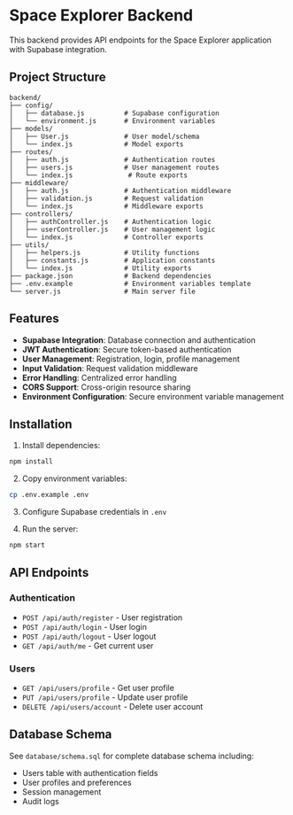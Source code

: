 # Space Explorer Backend

This backend provides API endpoints for the Space Explorer application with Supabase integration.

## Project Structure

```
backend/
├── config/
│   ├── database.js          # Supabase configuration
│   └── environment.js       # Environment variables
├── models/
│   ├── User.js              # User model/schema
│   └── index.js             # Model exports
├── routes/
│   ├── auth.js              # Authentication routes
│   ├── users.js             # User management routes
│   └── index.js              # Route exports
├── middleware/
│   ├── auth.js              # Authentication middleware
│   ├── validation.js        # Request validation
│   └── index.js             # Middleware exports
├── controllers/
│   ├── authController.js    # Authentication logic
│   ├── userController.js    # User management logic
│   └── index.js             # Controller exports
├── utils/
│   ├── helpers.js           # Utility functions
│   ├── constants.js         # Application constants
│   └── index.js             # Utility exports
├── package.json             # Backend dependencies
├── .env.example             # Environment variables template
└── server.js                # Main server file
```

## Features

- **Supabase Integration**: Database connection and authentication
- **JWT Authentication**: Secure token-based authentication
- **User Management**: Registration, login, profile management
- **Input Validation**: Request validation middleware
- **Error Handling**: Centralized error handling
- **CORS Support**: Cross-origin resource sharing
- **Environment Configuration**: Secure environment variable management

## Installation

1. Install dependencies:
```bash
npm install
```

2. Copy environment variables:
```bash
cp .env.example .env
```

3. Configure Supabase credentials in `.env`

4. Run the server:
```bash
npm start
```

## API Endpoints

### Authentication
- `POST /api/auth/register` - User registration
- `POST /api/auth/login` - User login
- `POST /api/auth/logout` - User logout
- `GET /api/auth/me` - Get current user

### Users
- `GET /api/users/profile` - Get user profile
- `PUT /api/users/profile` - Update user profile
- `DELETE /api/users/account` - Delete user account

## Database Schema

See `database/schema.sql` for complete database schema including:
- Users table with authentication fields
- User profiles and preferences
- Session management
- Audit logs
